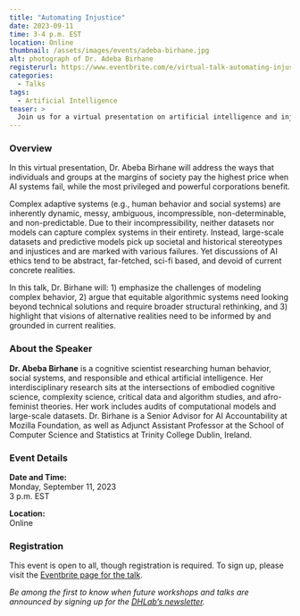 ```yaml
---
title: "Automating Injustice"
date: 2023-09-11
time: 3-4 p.m. EST
location: Online
thumbnail: /assets/images/events/adeba-birhane.jpg
alt: photograph of Dr. Adeba Birhane
registerurl: https://www.eventbrite.com/e/virtual-talk-automating-injustice-tickets-707965603177?aff=oddtdtcreator
categories:
  - Talks
tags:
  - Artificial Intelligence
teaser: >
  Join us for a virtual presentation on artificial intelligence and injustice by Dr. Abeba Birhane (Mozilla Foundation; Trinity College Dublin). Dr. Birhane will address how individuals and groups at the margins of society pay the highest price when AI systems fail, while the most privileged and powerful corporations benefit.
---
```


### Overview
In this virtual presentation, Dr. Abeba Birhane will address the ways that individuals and groups at the margins of society pay the highest price when AI systems fail, while the most privileged and powerful corporations benefit.  

Complex adaptive systems (e.g., human behavior and social systems) are inherently dynamic, messy, ambiguous, incompressible, non-determinable, and non-predictable. Due to their incompressibility, neither datasets nor models can capture complex systems in their entirety. Instead, large-scale datasets and predictive models pick up societal and historical stereotypes and injustices and are marked with various failures. Yet discussions of AI ethics tend to be abstract, far-fetched, sci-fi based, and devoid of current concrete realities.  

In this talk, Dr. Birhane will: 1) emphasize the challenges of modeling complex behavior, 2) argue that equitable algorithmic systems need looking beyond technical solutions and require broader structural rethinking, and 3) highlight that visions of alternative realities need to be informed by and grounded in current realities.  

### About the Speaker
**Dr. Abeba Birhane** is a cognitive scientist researching human behavior, social systems, and responsible and ethical artificial intelligence. Her interdisciplinary research sits at the intersections of embodied cognitive science, complexity science, critical data and algorithm studies, and afro-feminist theories. Her work includes audits of computational models and large-scale datasets. Dr. Birhane is a Senior Advisor for AI Accountability at Mozilla Foundation, as well as Adjunct Assistant Professor at the School of Computer Science and Statistics at Trinity College Dublin, Ireland.  

### Event Details
**Date and Time:**  
Monday, September 11, 2023  
3 p.m. EST  

**Location:**  
Online  

### Registration
This event is open to all, though registration is required. To sign up, please visit the <a href='https://www.eventbrite.com/e/virtual-talk-automating-injustice-tickets-707965603177?aff=oddtdtcreator' target='_blank'>Eventbrite page for the talk</a>.  

*Be among the first to know when future workshops and talks are announced by signing up for the <a href='https://subscribe.yale.edu/browse?search=digital+humanities' target='_blank'>DHLab’s newsletter</a>.*
